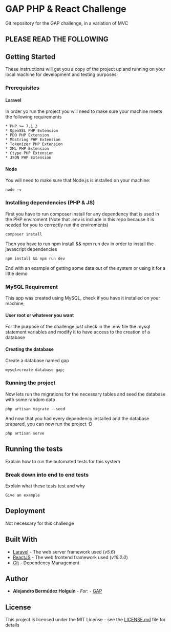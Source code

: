 # GAP PHP & React Challenge
Git repository for the GAP challenge, in a variation of MVC

## PLEASE READ THE FOLLOWING

## Getting Started

These instructions will get you a copy of the project up and running on your local machine for development and testing purposes.

### Prerequisites

#### Laravel

In order yo run the project you will need to make sure your machine meets the following requirements

```
* PHP >= 7.1.3
* OpenSSL PHP Extension
* PDO PHP Extension
* Mbstring PHP Extension
* Tokenizer PHP Extension
* XML PHP Extension
* Ctype PHP Extension
* JSON PHP Extension
```

#### Node

You will need to make sure that Node.js is installed on your machine:

```
node -v
```

### Installing dependencies (PHP & JS)

First you have to run composer install for any dependency that is used in the PHP enviroment
(Note that .env is include in this repo because it is needed for you to correctly run the enviroments)

```
composer install
```

Then you have to run npm install && npm run dev in order to install the javascript dependencies

```
npm install && npm run dev
```

End with an example of getting some data out of the system or using it for a little demo

### MySQL Requirement


This app was created using MySQL, check if you have it installed on your machine,

#### User root or whatever you want

For the purpose of the challenge just check in the .env file the mysql statement variables and modify it to have access to the creation of a database

#### Creating the database

Create a database named gap

```
mysql>create database gap;
```

### Running the project

Now lets run the migrations for the necessary tables and seed the database with some random data

```
php artisan migrate --seed
```

And now that you had every dependency installed and the database prepared, you can now run the project :D

```
php artisan serve
```

## Running the tests

Explain how to run the automated tests for this system

### Break down into end to end tests

Explain what these tests test and why

```
Give an example
```

## Deployment

Not necessary for this challenge

## Built With

* [Laravel](https://laravel.com/) - The web server framework used (*v5.6*)
* [ReactJS](https://reactjs.org/) - The web frontend framework used (*v16.2.0*)
* [Git](https://git-scm.com/) - Dependency Management

## Author

* **Alejandro Bermúdez Holguín** - *For:* - [GAP](https://www.growthaccelerationpartners.com/)

## License

This project is licensed under the MIT License - see the [LICENSE.md](LICENSE.md) file for details
